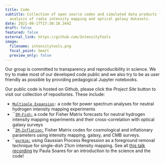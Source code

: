 ```yaml
---
title: Code
subtitle: Collection of open source codes and simulated data products for the
  analysis of radio intensity mapping and optical galaxy datasets.
date: 2021-08-17T17:30:10.344Z
draft: false
featured: false
external_link: https://github.com/IntensityTools
image:
  filename: intensitytools.png
  focal_point: Smart
  preview_only: false
---
```

Our group is committed to transparency and reproducibility in science. We try to make most of our developed code public and we also try to be as user friendly as possible by providing pedagogical Jupyter notebooks. 

Our public code is hosted on Github, please click the *Project Site* button to visit our collection of repositories. These include:

* [`Multipole Expansion`](https://github.com/IntensityTools/MultipoleExpansion)`:` a code for power spectrum analyses for neutral hydrogen intensity mapping experiments
* ``[`IM-Fish:`](https://github.com/IntensityTools/IM-Fish) a code for Fisher Matrix forecasts for neutral hydrogen intensity mapping experiments and their cross-correlation with optical galaxy surveys
* ``[`IM-Inflation:`](https://github.com/IntensityTools/IM-Inflation) Fisher Matrix codes for cosmological and inflationary parameters using intensity mapping, galaxy, and CMB surveys.
* ``[`gpr4im:`](https://github.com/IntensityTools/gpr4im) using Gaussian Process Regression as a foreground removal technique for single-dish 21cm intensity mapping. See all [this talk recording](https://www.youtube.com/watch?v=PkUfG2yKSPA) by Paula Soares for an introduction to the science and the code!